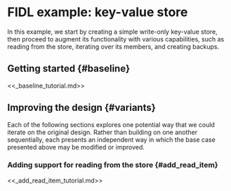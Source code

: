 # FIDL example: key-value store

In this example, we start by creating a simple write-only key-value store, then
proceed to augment its functionality with various capabilities, such as reading
from the store, iterating over its members, and creating backups.

## Getting started {#baseline}

<<_baseline_tutorial.md>>

## Improving the design {#variants}

Each of the following sections explores one potential way that we could iterate
on the original design. Rather than building on one another sequentially, each
presents an independent way in which the base case presented above may be
modified or improved.

### Adding support for reading from the store {#add_read_item}

<<_add_read_item_tutorial.md>>
